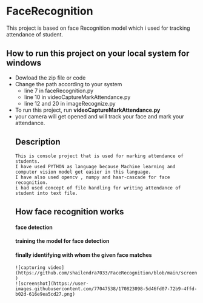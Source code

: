 # FaceRecognition
This project is based on face Recognition model which i used for tracking attendance of student.

## How to run this project on your local system for windows
<ul>
  <li>Dowload the zip file or code
  <li> Change the path according to your system
    <ul>
      <li>line 7 in faceRecognition.py
        <li>line 10 in videoCaptureMarkAttendance.py
          <li> line 12 and 20 in imageRecognize.py
     </ul>
  <li> To run this project, run <b> videoCaptureMarkAttendance.py </b>
  <li>your camera will get opened and will track your face and mark your attendance.
    
## Description
    This is console project that is used for marking attendance of students. 
    I have used PYTHON as language because Machine learning and computer vision model get easier in this language.
    I have also used opencv , numpy and haar-cascade for face recognition. 
    i had used concept of file handling for writing attendance of student into text file.

## How face recognition works
      
   #### face detection
   #### training the model for face detection
   #### finally identifying with whom the given face matches
   
    ![capturing video] (https://github.com/shailendra7033/FaceRecognition/blob/main/screenshot.png )
    ![screenshot](https://user-images.githubusercontent.com/77047538/170823098-5d46fd07-72b9-4ffd-b02d-616e9ea5cd27.png)

        
   
      
